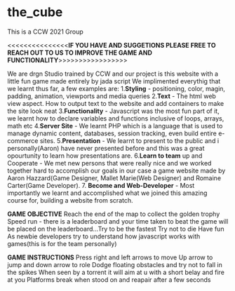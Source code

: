 # the_cube

This is a CCW 2021 Group 

<<<<<<<<<<<<<<<**IF YOU HAVE AND SUGGETIONS PLEASE FREE TO REACH OUT TO US TO IMPROVE THE GAME AND FUNCTIONALITY**>>>>>>>>>>>>>>>>>

We are drgn Studio trained by CCW and our project is this website with a little fun game made entirely by jada script
We implimented everythig that we learnt thus far, a few examples are:
1.**Styling** - positioning, color, magin, padding, animation, viewports and media queries
2.**Text** - The html web view aspect. How to output text to the website and add containers to make the site look neat
3.**Functionality** - Javascript was the most fun part of it, we learnt how to declare variables and functions inclusive of loops, arrays, math etc
4.**Server Site** - We learnt PHP which is a language that is used to manage dynamic content, databases, session tracking, even build entire e-commerce sites.
5.**Presentation** - We learnt to present to the public and i personally(Aaron) have never presented before and this was a great opourtunity to learn how presentations are.
6.**Learn to team** up and Cooperate - We met new persons that were really nice and we worked together hard to accomplish our goals in our case a game website made by
   Aaron Hazzard(Game Designer, Mallet Marie(Web Designer) and Romaine Carter(Game Developer).
7. **Become and Web-Developer** - Most importantly we learnt and accomplished what we joined this amazing course for, building a website from scratch.


**GAME OBJECTIVE**
 Reach the end of the map to collect the golden trophy
 Speed run - there is a leaderboard and your time taken to beat the game will be placed on the leaderboard...Try to be the fastest
 Try not to die
 Have fun
 As newbie developers try to understand how javascript works with games(this is for the team personally)


**GAME INSTRUCTIONS**
Press right and left arrows to move
  Up arrow to jump and down arrow to role
Dodge floating obstacles and try not to fall in the spikes
 When seen by a torrent it will aim at u with a short belay and fire at you
  Platforms break when stood on and reapair after a few seconds
 
 